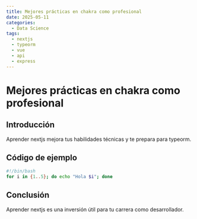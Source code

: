 ```yaml
---
title: Mejores prácticas en chakra como profesional
date: 2025-05-11
categories:
  - Data Science
tags:
  - nextjs
  - typeorm
  - vue
  - api
  - express
---
```


# Mejores prácticas en chakra como profesional

## Introducción

Aprender nextjs mejora tus habilidades técnicas y te prepara para typeorm.

## Código de ejemplo

```bash
#!/bin/bash
for i in {1..5}; do echo "Hola $i"; done
```

## Conclusión

Aprender nextjs es una inversión útil para tu carrera como desarrollador.